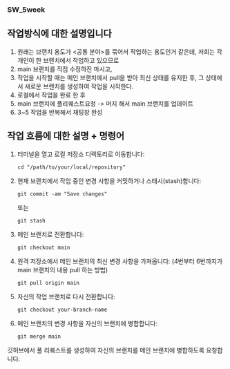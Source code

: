 ### SW_5week

## 작업방식에 대한 설명입니다
1. 원래는 브랜치 용도가 <공통 분야>를 묶어서 작업하는 용도인거 같은데, 저희는 각 개인이 한 브랜치에서 작업하고 있으므로
2. main 브랜치를 직접 수정하진 마시고,
3. 작업을 시작할 때는 메인 브랜치에서 pull을 받아 최신 상태를 유지한 후, 그 상태에서 새로운 브랜치를 생성하여 작업을 시작한다.
4. 로컬에서 작업을 완료 한 후 
5. main 브랜치에 풀리퀘스트요청 -> 머지 해서 main 브랜치를 업데이트 
6. 3~5 작업을 반복해서 채팅창 완성

## 작업 흐름에 대한 설명 + 명령어

1. 터미널을 열고 로컬 저장소 디렉토리로 이동합니다:
   ```
   cd "/path/to/your/local/repository"
   ```

2. 현재 브랜치에서 작업 중인 변경 사항을 커밋하거나 스태시(stash)합니다:
   ```
   git commit -am "Save changes" 
   ```
   또는
   ```
   git stash
   ```

3. 메인 브랜치로 전환합니다:
   ```
   git checkout main
   ```

4. 원격 저장소에서 메인 브랜치의 최신 변경 사항을 가져옵니다: (4번부터 6번까지가 main 브랜치의 내용 pull 하는 방법)
   ```
   git pull origin main
   ```

5. 자신의 작업 브랜치로 다시 전환합니다:
   ```
   git checkout your-branch-name
   ```

6. 메인 브랜치의 변경 사항을 자신의 브랜치에 병합합니다:
   ```
   git merge main
   ```
깃허브에서 풀 리퀘스트를 생성하여 자신의 브랜치를 메인 브랜치에 병합하도록 요청합니다.


